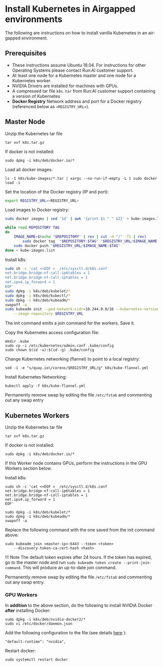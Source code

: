
# Install Kubernetes in Airgapped environments

The following are instructions on how to install vanilla Kubernetes in an air-gapped environment. 


## Prerequisites 

* These instructions assume Ubuntu 18.04. For instructions for other Operating Systems please contact Run:AI customer support. 
* At least one node for a Kubernetes master and one node for a Kubernetes worker.
* NVIDIA Drivers are installed for machines with GPUs.
* A compressed tar file `k8s.tar` from Run:AI customer support containing a version of Kubernetes
* __Docker Registry__ Network address and port for a Docker registry (referenced below as `<REGISTRY_URL>`). 


## Master Node 

Unzip the Kubernetes tar file

```
tar xvf k8s.tar.gz
```

If docker is not installed:

```
sudo dpkg -i k8s/deb/docker.io/*
```

Load all docker images:
```
ls -1 k8s/kube-images/*.tar | xargs --no-run-if-empty -L 1 sudo docker load -i
```

Set the location of the Docker registry (IP and port):

``` bash
export REGISTRY_URL=<REGISTRY_URL>
```

Load images to Docker registry:

``` bash
sudo docker images | sed '1d' | awk '{print $1 " " $2}' > kube-images.list

while read REPOSITORY TAG
do
	IMAGE_NAME=$(echo "$REPOSITORY" | rev | cut -d "/" -f1 | rev)
        sudo docker tag  "$REPOSITORY:$TAG" "$REGISTRY_URL/$IMAGE_NAME:$TAG"
	sudo docker push "$REGISTRY_URL/$IMAGE_NAME:$TAG"
done < kube-images.list

``` 

Install k8s:
``` bash
sudo sh -c 'cat <<EOF >  /etc/sysctl.d/k8s.conf
net.bridge.bridge-nf-call-ip6tables = 1
net.bridge.bridge-nf-call-iptables = 1
net.ipv4.ip_forward = 1
EOF'
sudo dpkg -i k8s/deb/kubelet/*
sudo dpkg -i k8s/deb/kubectl/*
sudo dpkg -i k8s/deb/kubeadm/*
swapoff -a
sudo kubeadm init --pod-network-cidr=10.244.0.0/16 --kubernetes-version=v1.18.4  \
    --image-repository $REGISTRY_URL

```

The init command emits a join command for the workers. Save it.

Copy the Kubernetes access configuration file:
``` shell
mkdir .kube
sudo cp -i /etc/kubernetes/admin.conf .kube/config
sudo chown $(id -u):$(id -g) .kube/config
```

Change Kubernetes networking (flannel) to point to a local registry:

```
sed -i -e "s/quay.io\/coreos/$REGISTRY_URL/g" k8s/kube-flannel.yml
```

Install Kubernetes Networking:
```
kubectl apply -f k8s/kube-flannel.yml
```

Permanently remove swap by editing the file `/etc/fstab` and commenting out any swap entry


## Kubernetes Workers 

Unzip the Kubernetes tar file
``` 
tar xvf k8s.tar.gz
```

If docker is not installed:
```
sudo dpkg -i k8s/deb/docker.io/*
```

If this Worker node contains GPUs, perform the instructions in the GPU Workers section below.


Install k8s:
``` shell
sudo sh -c 'cat <<EOF >  /etc/sysctl.d/k8s.conf
net.bridge.bridge-nf-call-ip6tables = 1
net.bridge.bridge-nf-call-iptables = 1
net.ipv4.ip_forward = 1
EOF'

sudo dpkg -i k8s/deb/kubelet/*
sudo dpkg -i k8s/deb/kubeadm/*
swapoff -a
```


Replace the following command with the one saved from the init command above:

```
sudo kubeadm join <master-ip>:6443 --token <token> 
    --discovery-token-ca-cert-hash <hash> 
```

!!! Note
    The default token expires after 24 hours. If the token has expired, go to the master node and run `sudo kubeadm token create --print-join-command`. This will produce an up-to-date join command.


Permanently remove swap by editing the file `/etc/fstab` and commenting out any swap entry.


### GPU Workers

In __addition__ to the above section, do the following to install NVIDIA Docker __after__ installing Docker:

```
sudo dpkg -i k8s/deb/nvidia-docker2/*
sudo vi /etc/docker/daemon.json
```

Add the following configuration to the file (see details [here](../../Cluster-Setup/cluster-install/#step-14-make-nvidia-docker-the-default-docker-runtime) ):

```
"default-runtime": "nvidia",
```

Restart docker:
```
sudo systemctl restart docker
```
